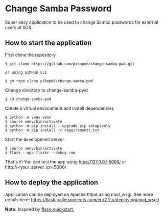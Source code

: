 # Change Samba Password

Super easy application to be used to change Samba passwords for external users at SOS.

## How to start the application

First clone the repository

```
$ git clone https://github.com/pskopek/change-samba-pwd.git

or using GihHub CLI

$ gh repo clone pskopek/change-samba-pwd
```
Change directory to change-samba-pwd

```
$ cd change-samba-pwd
```
Create a virtual environment and install dependencies
```
$ python -m venv venv
$ source venv/bin/activate
$ python -m pip install --upgrade pip setuptools
$ python -m pip install -r requirements.txt
```

Start the development server
```
$ source venv/bin/activate
$ flask --app flaskr --debug run
```
That's it! You can test the app using http://127.0.0.1:5000/ or http://<your_server_ip>:5000/

## How to deploy the application

Application can be deployed on Apache httpd using mod_wsgi.
See more details here: https://flask.palletsprojects.com/en/2.2.x/deploying/mod_wsgi/

**Note:** Inspired by [flask-quickstart.](https://github.com/bittobennichan/flask-quickstart)